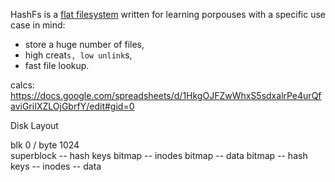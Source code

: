 HashFs is a [flat filesystem](https://en.wikipedia.org/wiki/File_system#Flat_file_systems) written for learning porpouses 
with a specific use case in mind:

- store a huge number of files,
- high creat`s, low unlink`s,
- fast file lookup.
  
calcs:
https://docs.google.com/spreadsheets/d/1HkgOJFZwWhxS5sdxalrPe4urQfaviGriIXZLOjGbrfY/edit#gid=0

Disk Layout

blk 0 / byte 1024    
superblock -- hash keys bitmap -- inodes bitmap  --  data bitmap  --  hash keys  --  inodes -- data
